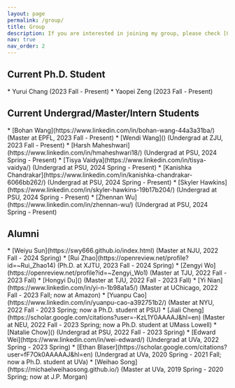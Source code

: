 ```yaml
---
layout: page
permalink: /group/
title: Group
description: If you are interested in joining my group, please check [Open Position](/position).
nav: true
nav_order: 2
---
```


<h2 text-align="left"> Current Ph.D. Student </h2>
* Yurui Chang (2023 Fall - Present)
* Yaopei Zeng (2023 Fall - Present)

<h2 text-align="left"> Current Undergrad/Master/Intern Students </h2>
* [Bohan Wang](https://www.linkedin.com/in/bohan-wang-44a3a31ba/) (Master at EPFL, 2023 Fall - Present)
* [Wendi Wang]() (Undergrad at ZJU, 2023 Fall - Present)
* [Harsh Maheshwari](https://www.linkedin.com/in/hmaheshwari18/) (Undergrad at PSU, 2024 Spring - Present)
* [Tisya Vaidya](https://www.linkedin.com/in/tisya-vaidya/) (Undergrad at PSU, 2024 Spring - Present)
* [Kanishka Chandrakar](https://www.linkedin.com/in/kanishka-chandrakar-6066bb262/) (Undergrad at PSU, 2024 Spring - Present)
* [Skyler Hawkins](https://www.linkedin.com/in/skyler-hawkins-19b17b204/) (Undergrad at PSU, 2024 Spring - Present)
* [Zhennan Wu](https://www.linkedin.com/in/zhennan-wu/) (Undergrad at PSU, 2024 Spring - Present)

<h2 text-align="left"> Alumni </h2>
* [Weiyu Sun](https://swy666.github.io/index.html) (Master at NJU, 2022 Fall - 2024 Spring)
* [Rui Zhao](https://openreview.net/profile?id=~Rui_Zhao14) (Ph.D. at XJTU, 2023 Fall - 2024 Spring)
* [Zengyi Wo](https://openreview.net/profile?id=~Zengyi_Wo1) (Master at TJU, 2022 Fall - 2023 Fall)
* [Hongyi Du]() (Master at TJU, 2022 Fall - 2023 Fall)
* [Yi Nian](https://www.linkedin.com/in/yi-n-1b98a1a5/) (Master at UChicago, 2022 Fall - 2023 Fall; now at Amazon)
* [Yuanpu Cao](https://www.linkedin.com/in/yuanpu-cao-a392751b2/) (Master at NYU, 2022 Fall - 2023 Spring; now a Ph.D. student at PSU)
* [Jiali Cheng](https://scholar.google.com/citations?user=-KzL1Y0AAAAJ&hl=en) (Master at NEU, 2022 Fall - 2023 Spring; now a Ph.D. student at UMass Lowell)
* [Natalie Chow]() (Undergrad at PSU, 2022 Fall - 2023 Spring)
* [Edward Wei](https://www.linkedin.com/in/wei-edward/) (Undergrad at UVa, 2022 Spring - 2023 Spring)
* [Ethan Blaser](https://scholar.google.com/citations?user=fF7Ok0AAAAAJ&hl=en) (Undergrad at UVa, 2020 Spring - 2021 Fall; now a Ph.D. student at UVa)
* [Weihao Song](https://michaelweihaosong.github.io/) (Master at UVa, 2019 Spring - 2020 Spring; now at J.P. Morgan)
